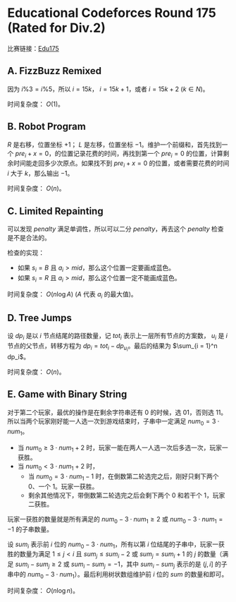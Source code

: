 # Educational Codeforces Round 175 (Rated for Div.2)

比赛链接：[Edu175](https://codeforces.com/contest/2070)

## A. FizzBuzz Remixed

因为 $i \% 3 = i \% 5$，所以 $i = 15k$， $i = 15k + 1$，或者 $i = 15k + 2$ ($k \in N$)。

时间复杂度： $O(1)$。

## B. Robot Program

$R$ 是右移，位置坐标 $+1$； $L$ 是左移，位置坐标 $-1$。维护一个前缀和，首先找到一个 $pre_i + x = 0$，的位置记录花费的时间，再找到第一个 $pre_i = 0$ 的位置，计算剩余时间能走回多少次原点。如果找不到 $pre_i + x = 0$ 的位置，或者需要花费的时间 $i$ 大于 $k$，那么输出 $-1$。

时间复杂度： $O(n)$。

## C. Limited Repainting

可以发现 $penalty$ 满足单调性，所以可以二分 $penalty$，再去这个 $penalty$ 检查是不是合法的。

检查的实现：

- 如果 $s_i = B$ 且 $a_i > mid$，那么这个位置一定要画成蓝色。
- 如果 $s_i = R$ 且 $a_i > mid$，那么这个位置一定不能画成蓝色。

时间复杂度： $O(n\log A)$ ($A$ 代表 $a_i$ 的最大值)。

## D. Tree Jumps

设 $dp_i$ 是以 $i$ 节点结尾的路径数量，记 $tot_i$ 表示上一层所有节点的方案数， $u_i$ 是 $i$ 节点的父节点，转移方程为 $dp_i = tot_i - dp_{u_i}$。最后的结果为 $\sum_{i = 1}^n dp_i$。

时间复杂度： $O(n)$。

## E. Game with Binary String

对于第二个玩家，最优的操作是在剩余字符串还有 $0$ 的时候，选 $01$，否则选 $11$。所以当两个玩家刚好能一人选一次到游戏结束时，子串中一定满足 $num_0 = 3 \cdot num_1$。

- 当 $num_0 \ge 3 \cdot num_1 + 2$ 时，玩家一能在两人一人选一次后多选一次，玩家一获胜。
- 当 $num_0 < 3 \cdot num_1 + 2$ 时，
	- 当 $num_0 = 3 \cdot num_1 - 1$ 时，在倒数第二轮选完之后，刚好只剩下两个 $0$、一个 $1$。玩家一获胜。
	- 剩余其他情况下，带倒数第二轮选完之后会剩下两个 $0$ 和若干个 $1$，玩家二获胜。

玩家一获胜的数量就是所有满足的 $num_0 - 3 \cdot num_1 \ge 2$ 或 $num_0 - 3 \cdot num_1 = -1$ 的子串数量。

设 $sum_i$ 表示前 $i$ 位的 $num_0 - 3 \cdot num_1$，所有以第 $i$ 位结尾的子串中，玩家一获胜的数量为满足 $1 \le j < i$ 且 $sum_j \le sum_i - 2$ 或 $sum_j = sum_i + 1$ 的 $j$ 的数量（满足 $sum_i - sum_j \ge 2$ 或 $sum_i - sum_j = -1$，其中 $sum_i - sum_j$ 表示的是 $(j, i]$ 的子串中的 $num_0 - 3 \cdot num_1$）。最后利用树状数组维护前 $i$ 位的 $sum$ 的数量和即可。

时间复杂度： $O(n \log n)$。
